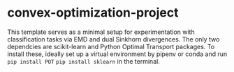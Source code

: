 # convex-optimization-project
This template serves as a minimal setup for experimentation with classification tasks via EMD and dual Sinkhorn divergences.
The only two dependcies are scikit-learn and Python Optimal Transport packages.
To install these, ideally set up a virtual environment by pipenv or conda and run
`pip install POT`
`pip install sklearn`
in the terminal.
